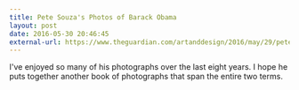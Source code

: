 ```yaml
---
title: Pete Souza's Photos of Barack Obama
layout: post
date: 2016-05-30 20:46:45
external-url: https://www.theguardian.com/artanddesign/2016/may/29/pete-souza-photographing-the-real-barack-obama
---
```


I've enjoyed so many of his photographs over the last eight years. I hope he puts together another book of photographs that span the entire two terms.